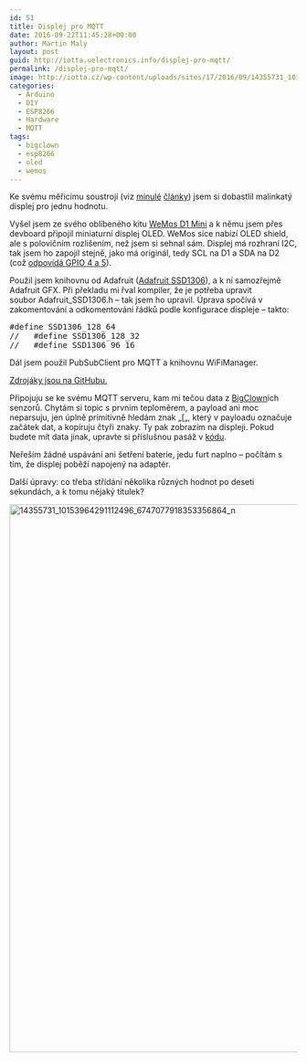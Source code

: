 ```yaml
---
id: 51
title: Displej pro MQTT
date: 2016-09-22T11:45:28+00:00
author: Martin Maly
layout: post
guid: http://iotta.uelectronics.info/displej-pro-mqtt/
permalink: /displej-pro-mqtt/
image: http://iotta.cz/wp-content/uploads/sites/17/2016/09/14355731_10153964291112496_6747077918353356864_n.jpg
categories:
  - Arduino
  - DIY
  - ESP8266
  - Hardware
  - MQTT
tags:
  - bigclown
  - esp8266
  - oled
  - wemos
---
```

Ke svému měřicímu soustrojí (viz [minulé](http://retrocip.uelectronics.info/esp8266-mqtt/) [články](http://retrocip.uelectronics.info/zpracovavam-data-z-mqtt/)) jsem si dobastlil malinkatý displej pro jednu hodnotu.

Vyšel jsem ze svého oblíbeného kitu [WeMos D1 Mini](http://wemos.cz/) a k němu jsem přes devboard připojil miniaturní displej OLED. WeMos sice nabízí OLED shield, ale s polovičním rozlišením, než jsem si sehnal sám. Displej má rozhraní I2C, tak jsem ho zapojil stejně, jako má originál, tedy SCL na D1 a SDA na D2 (což [odpovídá GPIO 4 a 5](http://esp8266.cz/wemos-d1-mini/wemos-d1-mapovani-vyvodu-ruznych-verzi/)).

Použil jsem knihovnu od Adafruit ([Adafruit SSD1306](https://github.com/mcauser/Adafruit_SSD1306/tree/esp8266-64x48)), a k ní samozřejmě Adafruit GFX. Při překladu mi řval kompiler, že je potřeba upravit soubor Adafruit_SSD1306.h &#8211; tak jsem ho upravil. Úprava spočívá v zakomentování a odkomentování řádků podle konfigurace displeje &#8211; takto:

<pre class="lang:default decode:true">#define SSD1306_128_64
//   #define SSD1306_128_32
//   #define SSD1306_96_16</pre>

Dál jsem použil PubSubClient pro MQTT a knihovnu WiFiManager.

[Zdrojáky jsou na GitHubu.](https://github.com/maly/mqtt-display)

Připojuju se ke svému MQTT serveru, kam mi tečou data z [BigClown](https://www.bigclown.com)ích senzorů. Chytám si topic s prvním teploměrem, a payload ani moc neparsuju, jen úplně primitivně hledám znak &#8222;[&#8222;, který v payloadu označuje začátek dat, a kopíruju čtyři znaky. Ty pak zobrazím na displeji. Pokud budete mít data jinak, upravte si příslušnou pasáž v [kódu](https://github.com/maly/mqtt-display).

Neřeším žádné uspávání ani šetření baterie, jedu furt naplno &#8211; počítám s tím, že displej poběží napojený na adaptér.

Další úpravy: co třeba střídání několika různých hodnot po deseti sekundách, a k tomu nějaký titulek?

<a href="http://iotta.cz/wp-content/uploads/sites/17/2016/09/14355731_10153964291112496_6747077918353356864_n.jpg" rel="lightbox"><img loading="lazy" class="aligncenter wp-image-52 size-full" src="http://iotta.cz/wp-content/uploads/sites/17/2016/09/14355731_10153964291112496_6747077918353356864_n.jpg" alt="14355731_10153964291112496_6747077918353356864_n" width="528" height="960" /></a>